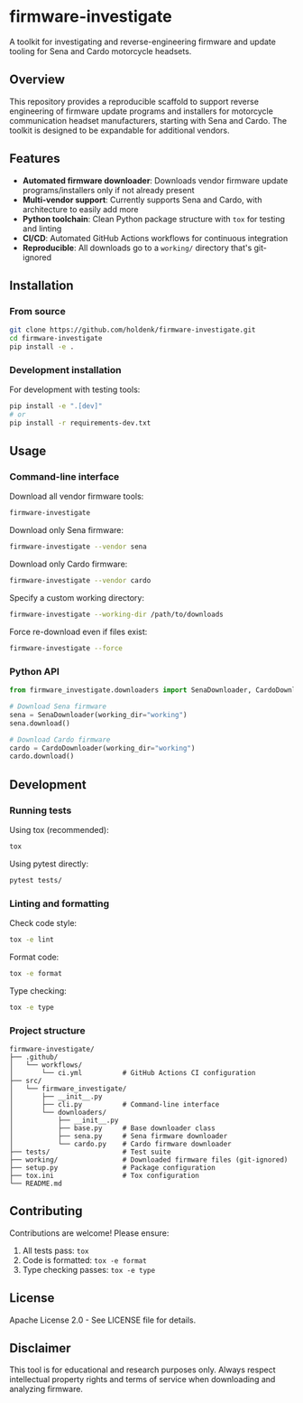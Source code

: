 # firmware-investigate

A toolkit for investigating and reverse-engineering firmware and update tooling for Sena and Cardo motorcycle headsets.

## Overview

This repository provides a reproducible scaffold to support reverse engineering of firmware update programs and installers for motorcycle communication headset manufacturers, starting with Sena and Cardo. The toolkit is designed to be expandable for additional vendors.

## Features

- **Automated firmware downloader**: Downloads vendor firmware update programs/installers only if not already present
- **Multi-vendor support**: Currently supports Sena and Cardo, with architecture to easily add more
- **Python toolchain**: Clean Python package structure with `tox` for testing and linting
- **CI/CD**: Automated GitHub Actions workflows for continuous integration
- **Reproducible**: All downloads go to a `working/` directory that's git-ignored

## Installation

### From source

```bash
git clone https://github.com/holdenk/firmware-investigate.git
cd firmware-investigate
pip install -e .
```

### Development installation

For development with testing tools:

```bash
pip install -e ".[dev]"
# or
pip install -r requirements-dev.txt
```

## Usage

### Command-line interface

Download all vendor firmware tools:

```bash
firmware-investigate
```

Download only Sena firmware:

```bash
firmware-investigate --vendor sena
```

Download only Cardo firmware:

```bash
firmware-investigate --vendor cardo
```

Specify a custom working directory:

```bash
firmware-investigate --working-dir /path/to/downloads
```

Force re-download even if files exist:

```bash
firmware-investigate --force
```

### Python API

```python
from firmware_investigate.downloaders import SenaDownloader, CardoDownloader

# Download Sena firmware
sena = SenaDownloader(working_dir="working")
sena.download()

# Download Cardo firmware
cardo = CardoDownloader(working_dir="working")
cardo.download()
```

## Development

### Running tests

Using tox (recommended):

```bash
tox
```

Using pytest directly:

```bash
pytest tests/
```

### Linting and formatting

Check code style:

```bash
tox -e lint
```

Format code:

```bash
tox -e format
```

Type checking:

```bash
tox -e type
```

### Project structure

```
firmware-investigate/
├── .github/
│   └── workflows/
│       └── ci.yml          # GitHub Actions CI configuration
├── src/
│   └── firmware_investigate/
│       ├── __init__.py
│       ├── cli.py          # Command-line interface
│       └── downloaders/
│           ├── __init__.py
│           ├── base.py     # Base downloader class
│           ├── sena.py     # Sena firmware downloader
│           └── cardo.py    # Cardo firmware downloader
├── tests/                  # Test suite
├── working/                # Downloaded firmware files (git-ignored)
├── setup.py                # Package configuration
├── tox.ini                 # Tox configuration
└── README.md
```

## Contributing

Contributions are welcome! Please ensure:

1. All tests pass: `tox`
2. Code is formatted: `tox -e format`
3. Type checking passes: `tox -e type`

## License

Apache License 2.0 - See LICENSE file for details.

## Disclaimer

This tool is for educational and research purposes only. Always respect intellectual property rights and terms of service when downloading and analyzing firmware.
